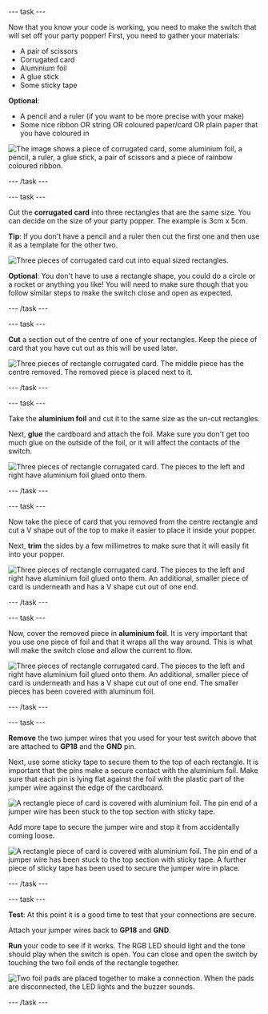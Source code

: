 --- task ---

Now that you know your code is working, you need to make the switch that will set off your party popper! 
First, you need to gather your materials:

- A pair of scissors
- Corrugated card
- Aluminium foil
- A glue stick
- Some sticky tape

**Optional**:

- A pencil and a ruler (if you want to be more precise with your make)
- Some nice ribbon OR string OR coloured paper/card OR plain paper that you have coloured in

![The image shows a piece of corrugated card, some aluminium foil, a pencil, a ruler, a glue stick, a pair of scissors and a piece of rainbow coloured ribbon.](images/switch-gather-materials.jpeg)

--- /task ---

--- task ---

Cut the **corrugated card** into three rectangles that are the same size. You can decide on the size of your party popper. The example is 3cm x 5cm. 

**Tip**: If you don't have a pencil and a ruler then cut the first one and then use it as a template for the other two. 

![Three pieces of corrugated card cut into equal sized rectangles.](images/three-rectangles.jpg)

**Optional**: You don't have to use a rectangle shape, you could do a circle or a rocket or anything you like! You will need to make sure though that you follow similar steps to make the switch close and open as expected. 

--- /task ---

--- task ---

**Cut** a section out of the centre of one of your rectangles. Keep the piece of card that you have cut out as this will be used later. 

![Three pieces of rectangle corrugated card. The middle piece has the centre removed. The removed piece is placed next to it.](images/centre-cut.jpg)

--- /task ---

--- task ---

Take the **aluminium foil** and cut it to the same size as the un-cut rectangles. 

Next, **glue** the cardboard and attach the foil. Make sure you don't get too much glue on the outside of the foil, or it will affect the contacts of the switch. 

![Three pieces of rectangle corrugated card. The pieces to the left and right have aluminium foil glued onto them.](images/add-foil.jpg)

--- /task ---

--- task ---

Now take the piece of card that you removed from the centre rectangle and cut a V shape out of the top to make it easier to place it inside your popper.

Next, **trim** the sides by a few millimetres to make sure that it will easily fit into your popper.

![Three pieces of rectangle corrugated card. The pieces to the left and right have aluminium foil glued onto them. An additional, smaller piece of card is underneath and has a V shape cut out of one end.](images/trim-piece.jpg)

--- /task ---

--- task ---

Now, cover the removed piece in **aluminium foil**. It is very important that you use one piece of foil and that it wraps all the way around. This is what will make the switch close and allow the current to flow.

![Three pieces of rectangle corrugated card. The pieces to the left and right have aluminium foil glued onto them. An additional, smaller piece of card is underneath and has a V shape cut out of one end. The smaller pieces has been covered with aluminum foil.](images/foil-cover.gif)

--- /task ---

--- task ---

**Remove** the two jumper wires that you used for your test switch above that are attached to **GP18** and the **GND** pin. 

Next, use some sticky tape to secure them to the top of each rectangle. It is important that the pins make a secure contact with the aluminium foil. Make sure that each pin is lying flat against the foil with the plastic part of the jumper wire against the edge of the cardboard. 

![A rectangle piece of card is covered with aluminium foil. The pin end of a jumper wire has been stuck to the top section with sticky tape.](images/pin-sticky-tape-1.jpg)

Add more tape to secure the jumper wire and stop it from accidentally coming loose.

![A rectangle piece of card is covered with aluminium foil. The pin end of a jumper wire has been stuck to the top section with sticky tape. A further piece of sticky tape has been used to secure the jumper wire in place.](images/pin-sticky-tape-2.jpg)

--- /task ---

--- task ---

**Test**: At this point it is a good time to test that your connections are secure. 

Attach your jumper wires back to **GP18** and **GND**. 

**Run** your code to see if it works. The RGB LED should light and the tone should play when the switch is open. You can close and open the switch by touching the two foil ends of the rectangle together.

![Two foil pads are placed together to make a connection. When the pads are disconnected, the LED lights and the buzzer sounds.](images/foil-pad-test.gif)

--- /task ---